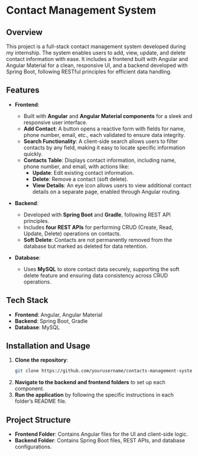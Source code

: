 # Contact Management System

## Overview
This project is a full-stack contact management system developed during my internship. The system enables users to add, view, update, and delete contact information with ease. It includes a frontend built with Angular and Angular Material for a clean, responsive UI, and a backend developed with Spring Boot, following RESTful principles for efficient data handling.

## Features
- **Frontend**:
  - Built with **Angular** and **Angular Material components** for a sleek and responsive user interface.
  - **Add Contact**: A button opens a reactive form with fields for name, phone number, email, etc., each validated to ensure data integrity.
  - **Search Functionality**: A client-side search allows users to filter contacts by any field, making it easy to locate specific information quickly.
  - **Contacts Table**: Displays contact information, including name, phone number, and email, with actions like:
    - **Update**: Edit existing contact information.
    - **Delete**: Remove a contact (soft delete).
    - **View Details**: An eye icon allows users to view additional contact details on a separate page, enabled through Angular routing.
    
- **Backend**:
  - Developed with **Spring Boot** and **Gradle**, following REST API principles.
  - Includes **four REST APIs** for performing CRUD (Create, Read, Update, Delete) operations on contacts.
  - **Soft Delete**: Contacts are not permanently removed from the database but marked as deleted for data retention.

- **Database**:
  - Uses **MySQL** to store contact data securely, supporting the soft delete feature and ensuring data consistency across CRUD operations.

## Tech Stack
- **Frontend**: Angular, Angular Material
- **Backend**: Spring Boot, Gradle
- **Database**: MySQL

## Installation and Usage
1. **Clone the repository**:
   ```bash
   git clone https://github.com/yourusername/contacts-management-system.git
   ```
2. **Navigate to the backend and frontend folders** to set up each component.
3. **Run the application** by following the specific instructions in each folder’s README file.

## Project Structure
- **Frontend Folder**: Contains Angular files for the UI and client-side logic.
- **Backend Folder**: Contains Spring Boot files, REST APIs, and database configurations.


